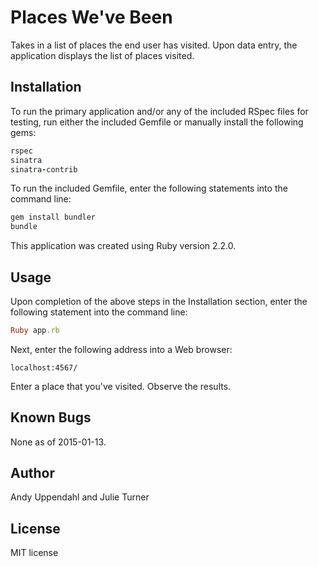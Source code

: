 Places We've Been
======================

Takes in a list of places the end user has visited. Upon data entry,
the application displays the list of places visited.

Installation
------------

To run the primary application and/or any of the included RSpec files for
testing, run either the included Gemfile or manually
install the following gems:

```ruby
rspec
sinatra
sinatra-contrib
```

To run the included Gemfile, enter the following statements into
the command line:
```ruby
gem install bundler
bundle
```

This application was created using Ruby version 2.2.0.

Usage
-----

Upon completion of the above steps in the Installation section, enter the following statement into the command line:
```ruby
Ruby app.rb
```
Next, enter the following address into a Web browser:
```url
localhost:4567/
```

Enter a place that you've visited. Observe the results.

Known Bugs
----------

None as of 2015-01-13.

Author
------

Andy Uppendahl and Julie Turner

License
-------

MIT license
